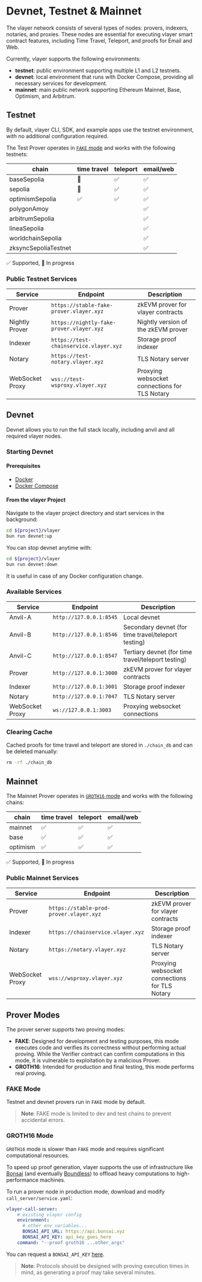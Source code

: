 # Devnet, Testnet & Mainnet

The vlayer network consists of several types of nodes: provers, indexers, notaries, and proxies. These nodes are essential for executing vlayer smart contract features, including Time Travel, Teleport, and proofs for Email and Web.

Currently, vlayer supports the following environments:
- **testnet**: public environment supporting multiple L1 and L2 testnets.
- **devnet**: local environment that runs with Docker Compose, providing all necessary services for development.
- **mainnet**: main public network supporting Ethereum Mainnet, Base, Optimism, and Arbitrum.

## Testnet

By default, vlayer CLI, SDK, and example apps use the testnet environment, with no additional configuration required.

The Test Prover operates in [`FAKE` mode](/getting-started/dev-and-production.html#prover-modes) and works with the following testnets:

| chain | time travel | teleport | email/web |
|---------|-------------|----------|-----------|
| baseSepolia | 🚧        | ✅      | ✅         |
| sepolia | 🚧         | ✅      | ✅         |
| optimismSepolia | ✅         | ✅      | ✅         |
| polygonAmoy |          |       | ✅         |
| arbitrumSepolia |          |       | ✅         |
| lineaSepolia |          |       | ✅         |
| worldchainSepolia |          |       | ✅         |
| zksyncSepoliaTestnet |          |       | ✅         |

✅ Supported, 🚧 In progress

### Public Testnet Services

| Service            | Endpoint                         | Description                                  |
|--------------------|----------------------------------|----------------------------------------------|
| Prover             | `https://stable-fake-prover.vlayer.xyz` | zkEVM prover for vlayer contracts     |
| Nightly Prover     | `https://nightly-fake-prover.vlayer.xyz` | Nightly version of the zkEVM prover  |
| Indexer            | `https://test-chainservice.vlayer.xyz` | Storage proof indexer                |
| Notary             | `https://test-notary.vlayer.xyz` | TLS Notary server                            |
| WebSocket Proxy    | `wss://test-wsproxy.vlayer.xyz`| Proxying websocket connections for TLS Notary |

## Devnet

Devnet allows you to run the full stack locally, including anvil and all required vlayer nodes.

### Starting Devnet

#### Prerequisites
- [Docker](https://docs.docker.com/get-docker/)
- [Docker Compose](https://docs.docker.com/compose/install/)

#### From the vlayer Project

Navigate to the vlayer project directory and start services in the background:
```bash
cd ${project}/vlayer
bun run devnet:up
```

You can stop devnet anytime with:
```bash
cd ${project}/vlayer
bun run devnet:down
```
It is useful in case of any Docker configuration change. 

### Available Services

| Service            | Endpoint                       | Description                                 |
|--------------------|--------------------------------|---------------------------------------------|
| Anvil-A            | `http://127.0.0.1:8545`        | Local devnet                                |
| Anvil-B            | `http://127.0.0.1:8546`        | Secondary devnet (for time travel/teleport testing) |
| Anvil-C            | `http://127.0.0.1:8547`        | Tertiary devnet (for time travel/teleport testing) |
| Prover             | `http://127.0.0.1:3000`        | zkEVM prover for vlayer contracts           |
| Indexer            | `http://127.0.0.1:3001`        | Storage proof indexer                       |
| Notary             | `http://127.0.0.1:7047`        | TLS Notary server                           |
| WebSocket Proxy    | `ws://127.0.0.1:3003`       | Proxying websocket connections              |

### Clearing Cache

Cached proofs for time travel and teleport are stored in `./chain_db` and can be deleted manually:
```bash
rm -rf ./chain_db
```

## Mainnet
The Mainnet Prover operates in [`GROTH16` mode](/getting-started/dev-and-production.html#prover-modes) and works with the following chains:

| chain | time travel | teleport | email/web |
|---------|-------------|----------|-----------|
| mainnet | ✅        | ✅      | ✅         |
| base | ✅         | ✅      | ✅         |
| optimism | ✅         | ✅      | ✅         |

✅ Supported, 🚧 In progress

### Public Mainnet Services

| Service            | Endpoint                         | Description                                  |
|--------------------|----------------------------------|----------------------------------------------|
| Prover             | `https://stable-prod-prover.vlayer.xyz` | zkEVM prover for vlayer contracts     |
| Indexer            | `https://chainservice.vlayer.xyz` | Storage proof indexer                |
| Notary             | `https://notary.vlayer.xyz` | TLS Notary server                            |
| WebSocket Proxy    | `wss://wsproxy.vlayer.xyz`| Proxying websocket connections for TLS Notary |

## Prover Modes

The prover server supports two proving modes:
- **FAKE**: Designed for development and testing purposes, this mode executes code and verifies its correctness without performing actual proving. While the Verifier contract can confirm computations in this mode, it is vulnerable to exploitation by a malicious Prover.
- **GROTH16**: Intended for production and final testing, this mode performs real proving.

### FAKE Mode

Testnet and devnet provers run in `FAKE` mode by default.

> **Note**: FAKE mode is limited to dev and test chains to prevent accidental errors.

### GROTH16 Mode

`GROTH16` mode is slower than `FAKE` mode and requires significant computational resources.

To speed up proof generation, vlayer supports the use of infrastructure like [Bonsai](https://www.bonsai.xyz/) (and eventually [Boundless](https://beboundless.xyz/)) to offload heavy computations to high-performance machines.

To run a prover node in production mode, download and modify `call_server/service.yaml`:

```yaml
vlayer-call-server:
    # existing vlayer config
    environment:
      # other env variables...
      BONSAI_API_URL: https://api.bonsai.xyz
      BONSAI_API_KEY: api_key_goes_here
    command: "--proof groth16 ...other_args"
```

You can request a `BONSAI_API_KEY` [here](https://docs.google.com/forms/d/e/1FAIpQLSf9mu18V65862GS4PLYd7tFTEKrl90J5GTyzw_d14ASxrruFQ/viewform).

> **Note**: Protocols should be designed with proving execution times in mind, as generating a proof may take several minutes.
